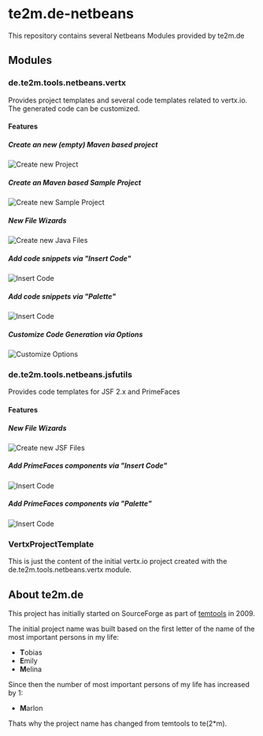 # te2m.de-netbeans
This repository contains several Netbeans Modules provided by te2m.de

## Modules


### de.te2m.tools.netbeans.vertx

Provides project templates and several code templates related to vertx.io. The generated code can be customized.

#### Features

##### Create an new (empty) Maven based project

![Create new Project](img/NewProject.png)

##### Create an Maven based Sample Project

![Create new Sample Project](img/NewSampleProject.png)

##### New File Wizards

![Create new Java Files](img/VNewFile.png)

##### Add code snippets via "Insert Code"

![Insert Code](img/VInsertCode.png)

##### Add code snippets via "Palette"

![Insert Code](img/VPalette.png)

##### Customize Code Generation via Options

![Customize Options](img/VOptions.png)

### de.te2m.tools.netbeans.jsfutils

Provides code templates for JSF 2.x and PrimeFaces

#### Features

##### New File Wizards 

![Create new JSF Files](img/JSFNewFile.png)

##### Add PrimeFaces components via "Insert Code"

![Insert Code](img/PFInsertCode.png)

##### Add PrimeFaces components via "Palette"

![Insert Code](img/PFPalette.png)


### VertxProjectTemplate

This is just the content of the initial vertx.io project created with the de.te2m.tools.netbeans.vertx module.

## About te2m.de

This project has initially started on SourceForge as part of [temtools](http://temtools.sf.net) in 2009. 

The initial project name was built based on the first letter of the name of the most important persons in my life:
* **T**obias
* **E**mily
* **M**elina

Since then the number of most important persons of my life has increased by 1: 

* **M**arlon

Thats why the project name has changed from temtools to te(2*m).
  
